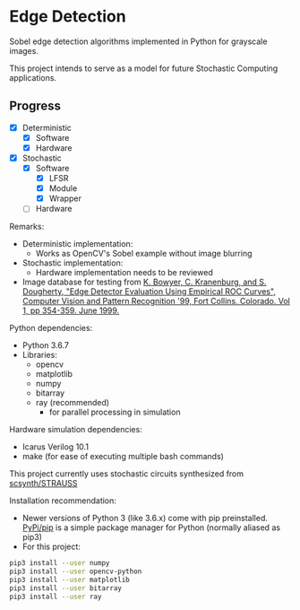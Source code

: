 # Edge Detection

Sobel edge detection algorithms implemented in Python for grayscale images.

This project intends to serve as a model for future Stochastic Computing applications.

## Progress
- [x] Deterministic
  - [x] Software
  - [x] Hardware
- [x] Stochastic
  - [x] Software
    - [x] LFSR
    - [x] Module
    - [x] Wrapper
  - [ ] Hardware

Remarks:
* Deterministic implementation:
	* Works as OpenCV's Sobel example without image blurring
* Stochastic implementation:
  * Hardware implementation needs to be reviewed
* Image database for testing from [K. Bowyer, C. Kranenburg, and S. Dougherty, "Edge Detector Evaluation
   Using Empirical ROC Curves", Computer Vision and Pattern Recognition '99,
   Fort Collins, Colorado. Vol 1, pp 354-359. June 1999.](http://figment.csee.usf.edu/edge/roc/)

Python dependencies:
* Python 3.6.7
* Libraries:
  * opencv
  * matplotlib
  * numpy
  * bitarray
  * ray (recommended)
    * for parallel processing in simulation

Hardware simulation dependencies:
* Icarus Verilog 10.1
* make (for ease of executing multiple bash commands)

This project currently uses stochastic circuits synthesized from [scsynth/STRAUSS](https://github.com/arminalaghi/scsynth)

Installation recommendation:
* Newer versions of Python 3 (like 3.6.x) come with pip preinstalled. [PyPi/pip](https://pypi.org/) is a simple package manager for Python (normally aliased as pip3)
* For this project:
```bash
pip3 install --user numpy
pip3 install --user opencv-python
pip3 install --user matplotlib
pip3 install --user bitarray
pip3 install --user ray
```

